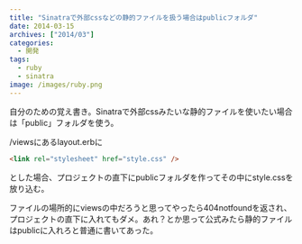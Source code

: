 ```yaml
---
title: "Sinatraで外部cssなどの静的ファイルを扱う場合はpublicフォルダ"
date: 2014-03-15
archives: ["2014/03"]
categories:
  - 開発
tags:
  - ruby
  - sinatra
image: /images/ruby.png
---
```

自分のための覚え書き。Sinatraで外部cssみたいな静的ファイルを使いたい場合は「public」フォルダを使う。

<!--more-->

/viewsにあるlayout.erbに

```html
<link rel="stylesheet" href="style.css" />
```

とした場合、プロジェクトの直下にpublicフォルダを作ってその中にstyle.cssを放り込む。

ファイルの場所的にviewsの中だろうと思ってやったら404notfoundを返され、プロジェクトの直下に入れてもダメ。あれ？とか思って公式みたら静的ファイルはpublicに入れろと普通に書いてあった。
